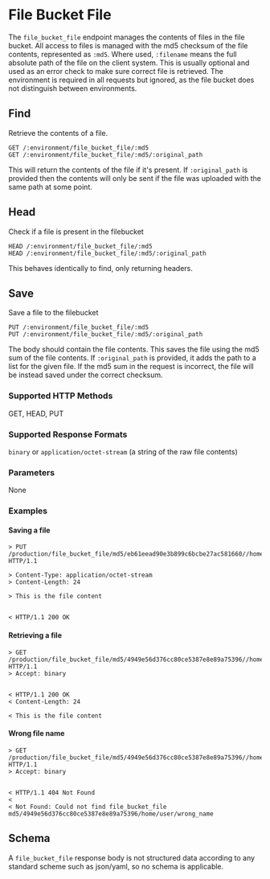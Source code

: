 File Bucket File
=============

The `file_bucket_file` endpoint manages the contents of files in the
file bucket. All access to files is managed with the md5 checksum of the
file contents, represented as `:md5`. Where used, `:filename` means the
full absolute path of the file on the client system. This is usually
optional and used as an error check to make sure correct file is
retrieved.  The environment is required in all requests but ignored, as
the file bucket does not distinguish between environments.

Find
----

Retrieve the contents of a file.

    GET /:environment/file_bucket_file/:md5
    GET /:environment/file_bucket_file/:md5/:original_path

This will return the contents of the file if it's present. If
`:original_path` is provided then the contents will only be sent if the
file was uploaded with the same path at some point.

Head
----

Check if a file is present in the filebucket

    HEAD /:environment/file_bucket_file/:md5
    HEAD /:environment/file_bucket_file/:md5/:original_path

This behaves identically to find, only returning headers.

Save
----

Save a file to the filebucket

    PUT /:environment/file_bucket_file/:md5
    PUT /:environment/file_bucket_file/:md5/:original_path

The body should contain the file contents. This saves the file using the
md5 sum of the file contents. If `:original_path` is provided, it adds
the path to a list for the given file. If the md5 sum in the request is
incorrect, the file will be instead saved under the correct checksum.

### Supported HTTP Methods

GET, HEAD, PUT

### Supported Response Formats

`binary` or `application/octet-stream` (a string of the raw file contents)

### Parameters

None

### Examples

#### Saving a file

    > PUT /production/file_bucket_file/md5/eb61eead90e3b899c6bcbe27ac581660//home/user/myfile.txt HTTP/1.1

    > Content-Type: application/octet-stream
    > Content-Length: 24

    > This is the file content


    < HTTP/1.1 200 OK

#### Retrieving a file

    > GET /production/file_bucket_file/md5/4949e56d376cc80ce5387e8e89a75396//home/user/myfile.txt HTTP/1.1
    > Accept: binary


    < HTTP/1.1 200 OK
    < Content-Length: 24

    < This is the file content

#### Wrong file name

    > GET /production/file_bucket_file/md5/4949e56d376cc80ce5387e8e89a75396//home/user/wrong_name HTTP/1.1
    > Accept: binary


    < HTTP/1.1 404 Not Found
    <
    < Not Found: Could not find file_bucket_file md5/4949e56d376cc80ce5387e8e89a75396/home/user/wrong_name

Schema
------

A `file_bucket_file` response body is not structured data according to any standard scheme such as
json/yaml, so no schema is applicable.
